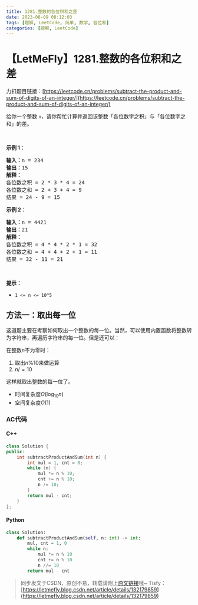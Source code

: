 ```yaml
---
title: 1281.整数的各位积和之差
date: 2023-08-09 08:12:03
tags: [题解, LeetCode, 简单, 数学, 各位和]
categories: [题解, LeetCode]
---
```


# 【LetMeFly】1281.整数的各位积和之差

力扣题目链接：[https://leetcode.cn/problems/subtract-the-product-and-sum-of-digits-of-an-integer/](https://leetcode.cn/problems/subtract-the-product-and-sum-of-digits-of-an-integer/)

<p>给你一个整数&nbsp;<code>n</code>，请你帮忙计算并返回该整数「各位数字之积」与「各位数字之和」的差。</p>

<p>&nbsp;</p>

<p><strong>示例 1：</strong></p>

<pre><strong>输入：</strong>n = 234
<strong>输出：</strong>15 
<strong>解释：</strong>
各位数之积 = 2 * 3 * 4 = 24 
各位数之和 = 2 + 3 + 4 = 9 
结果 = 24 - 9 = 15
</pre>

<p><strong>示例 2：</strong></p>

<pre><strong>输入：</strong>n = 4421
<strong>输出：</strong>21
<strong>解释： 
</strong>各位数之积 = 4 * 4 * 2 * 1 = 32 
各位数之和 = 4 + 4 + 2 + 1 = 11 
结果 = 32 - 11 = 21
</pre>

<p>&nbsp;</p>

<p><strong>提示：</strong></p>

<ul>
	<li><code>1 &lt;= n &lt;= 10^5</code></li>
</ul>


    
## 方法一：取出每一位

这道题主要在考察如何取出一个整数的每一位。当然，可以使用内置函数将整数转为字符串，再遍历字符串的每一位。但是还可以：

在整数$n$不为零时：
   1. 取出$n \% 10$来做运算
   2. $n /= 10$

这样就取出整数的每一位了。

+ 时间复杂度$O(\log_{10}n)$
+ 空间复杂度$O(1)$

### AC代码

#### C++

```cpp
class Solution {
public:
    int subtractProductAndSum(int n) {
        int mul = 1, cnt = 0;
        while (n) {
            mul *= n % 10;
            cnt += n % 10;
            n /= 10;
        }
        return mul - cnt;
    }
};
```

#### Python

```python
class Solution:
    def subtractProductAndSum(self, n: int) -> int:
        mul, cnt = 1, 0
        while n:
            mul *= n % 10
            cnt += n % 10
            n //= 10
        return mul - cnt
```

> 同步发文于CSDN，原创不易，转载请附上[原文链接](https://blog.letmefly.xyz/2023/08/09/LeetCode%201281.%E6%95%B4%E6%95%B0%E7%9A%84%E5%90%84%E4%BD%8D%E7%A7%AF%E5%92%8C%E4%B9%8B%E5%B7%AE/)哦~
> Tisfy：[https://letmefly.blog.csdn.net/article/details/132179859](https://letmefly.blog.csdn.net/article/details/132179859)
